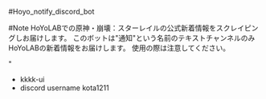 #Hoyo_notify_discord_bot

#Note
HoYoLABでの原神・崩壊：スターレイルの公式新着情報をスクレイピングしお届けします。
このボットは"通知"という名前のテキストチャンネルのみHoYoLABの新着情報をお届けします。
使用の際は注意してください。

" 
* kkkk-ui
* discord username kota1211
